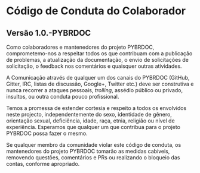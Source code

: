 # Código de Conduta do Colaborador
## Versão 1.0.-PYBRDOC

Como colaboradores e mantenedores do projeto PYBRDOC, comprometemo-nos a respeitar todos os que contribuam com a publicação de problemas, a atualização da documentação, o envio de solicitações de solicitação, o feedback nos comentários e quaisquer outras atividades.

A Comunicação através de qualquer um dos canais do PYBRDOC (GitHub, Gitter, IRC, listas de discussão, Google+, Twitter etc.) deve ser construtiva e nunca recorrer a ataques pessoais, _trolling_, assédio público ou privado, insultos, ou outra conduta pouco profissional.

Temos a promessa de estender cortesia e respeito a todos os envolvidos neste projecto, independentemente do sexo, identidade de gênero, orientação sexual, deficiência, idade, raça, etnia, religião ou nível de experiência. Esperamos que qualquer um que contribua para o projeto PYBRDOC possa fazer o mesmo.

Se qualquer membro da comunidade violar este código de conduta, os mantenedores do projeto PYBRDOC tomarão as medidas cabíveis, removendo questões, comentários e PRs ou realizando o bloqueio das contas, conforme apropriado.
